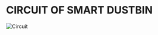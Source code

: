 # CIRCUIT OF SMART DUSTBIN
![Circuit](https://user-images.githubusercontent.com/66207959/157191322-36e12f95-a204-4e24-bce5-a53de8621519.png)
